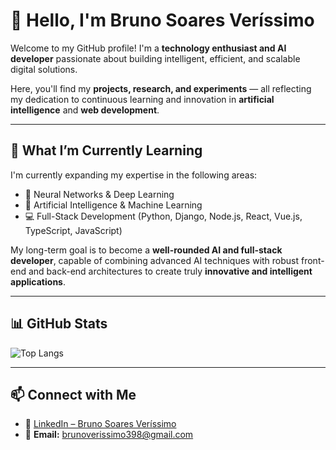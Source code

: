 # 👋 Hello, I'm Bruno Soares Veríssimo

Welcome to my GitHub profile!
I'm a **technology enthusiast and AI developer** passionate about building intelligent, efficient, and scalable digital solutions.

Here, you'll find my **projects, research, and experiments** — all reflecting my dedication to continuous learning and innovation in **artificial intelligence** and **web development**.

---

## 🌱 What I’m Currently Learning

I'm currently expanding my expertise in the following areas:

* 🧠 Neural Networks & Deep Learning
* 🤖 Artificial Intelligence & Machine Learning
* 💻 Full-Stack Development (Python, Django, Node.js, React, Vue.js, TypeScript, JavaScript)

My long-term goal is to become a **well-rounded AI and full-stack developer**, capable of combining advanced AI techniques with robust front-end and back-end architectures to create truly **innovative and intelligent applications**.

---

## 📊 GitHub Stats

![Top Langs](https://github-readme-stats.vercel.app/api/top-langs/?username=BrunoSoaresV\&layout=compact\&theme=tokyonight)

---

## 📫 Connect with Me

* 💼 [LinkedIn – Bruno Soares Veríssimo](https://www.linkedin.com/in/brunosoaresv)
* 📧 **Email:** [brunoverissimo398@gmail.com](mailto:brunoverissimo398@gmail.com)
